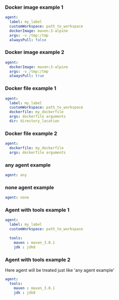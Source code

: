 ### Docker image example 1

```yaml
agent:
  label: my_label
  customWorkspace: path_to_workspace
  dockerImage: maven:3-alpine
  args: -v /tmp:/tmp
  alwaysPull: false
```

### Docker image example 2

```yaml
agent:
  dockerImage: maven:3-alpine
  args: -v /tmp:/tmp
  alwaysPull: true
```

### Docker file example 1

```yaml
agent:
  label: my_label
  customWorkspace: path_to_workspace
  dockerfile: my_dockerfile
  args: dockerfile arguments
  dir: directory_location
```

### Docker file example 2

```yaml
agent:
  dockerfile: my_dockerfile
  args: dockerfile arguments
```

### any agent example

```yaml
agent: any
```

### none agent example

```yaml
agent: none
```

### Agent with tools example 1

```yaml
agent:
  label: my_label
  customWorkspace: path_to_workspace
  
  tools:
    maven : maven_3.0.1
    jdk : jdk8
```

### Agent with tools example 2

Here agent will be treated just like 'any agent example'

```yaml
agent:
  tools:
    maven : maven_3.0.1
    jdk : jdk8
```
